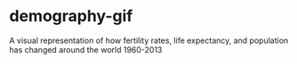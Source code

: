 # demography-gif
A visual representation of how fertility rates, life expectancy, and population has changed around the world 1960-2013
